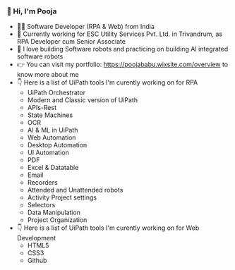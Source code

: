 ### 👋 Hi, I'm Pooja 
- 👩‍💻 Software Developer (RPA & Web) from India
- 🏢 Currently working for ESC Utility Services Pvt. Ltd. in Trivandrum, as RPA Developer cum Senior Associate
- 🤖 I love building Software robots and practicing on building AI integrated software robots 
- 👉 You can visit my portfolio: https://poojababu.wixsite.com/overview to know more about me
- 👇 Here is a list of UiPath tools I'm curently working on for RPA
  * UiPath Orchestrator
  * Modern and Classic version of UiPath
  * APIs-Rest
  * State Machines
  * OCR
  * AI & ML in UiPath
  * Web Automation
  * Desktop Automation
  * UI Automation 
  * PDF
  * Excel & Datatable
  * Email
  * Recorders
  * Attended and Unattended robots
  * Activity Project settings
  * Selectors
  * Data Manipulation
  * Project Organization
- 👇 Here is a list of UiPath tools I'm curently working on for Web Development
  * HTML5
  * CSS3
  * Github
  
<!--
**BabuPooja/BabuPooja** is a ✨ _special_ ✨ repository because its `README.md` (this file) appears on your GitHub profile.

Here are some ideas to get you started:


-->
